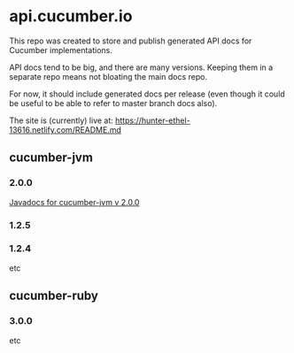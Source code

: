 # api.cucumber.io

This repo was created to store and publish generated API docs for Cucumber implementations.

API docs tend to be big, and there are many versions. Keeping them in a separate repo means not bloating the main docs repo.

For now, it should include generated docs per release (even though it could be useful to be able to refer to master branch docs also).

The site is (currently) live at: https://hunter-ethel-13616.netlify.com/README.md


## cucumber-jvm
### 2.0.0
[Javadocs for cucumber-jvm v 2.0.0](https://hunter-ethel-13616.netlify.com/cucumber-jvm/2.0.0/javadoc/)
### 1.2.5
### 1.2.4
etc

## cucumber-ruby
### 3.0.0
etc


